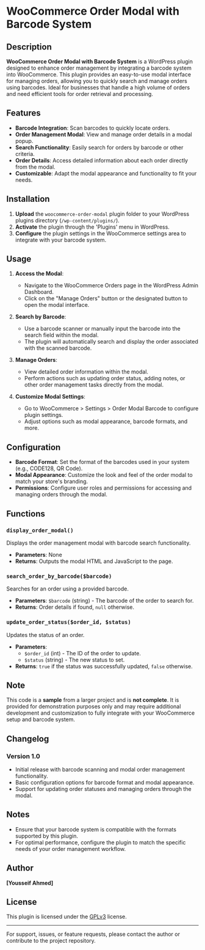 # WooCommerce Order Modal with Barcode System

## Description

**WooCommerce Order Modal with Barcode System** is a WordPress plugin designed to enhance order management by integrating a barcode system into WooCommerce. This plugin provides an easy-to-use modal interface for managing orders, allowing you to quickly search and manage orders using barcodes. Ideal for businesses that handle a high volume of orders and need efficient tools for order retrieval and processing.

## Features

- **Barcode Integration**: Scan barcodes to quickly locate orders.
- **Order Management Modal**: View and manage order details in a modal popup.
- **Search Functionality**: Easily search for orders by barcode or other criteria.
- **Order Details**: Access detailed information about each order directly from the modal.
- **Customizable**: Adapt the modal appearance and functionality to fit your needs.

## Installation

1. **Upload** the `woocommerce-order-modal` plugin folder to your WordPress plugins directory (`/wp-content/plugins/`).
2. **Activate** the plugin through the 'Plugins' menu in WordPress.
3. **Configure** the plugin settings in the WooCommerce settings area to integrate with your barcode system.

## Usage

1. **Access the Modal**:
   - Navigate to the WooCommerce Orders page in the WordPress Admin Dashboard.
   - Click on the "Manage Orders" button or the designated button to open the modal interface.

2. **Search by Barcode**:
   - Use a barcode scanner or manually input the barcode into the search field within the modal.
   - The plugin will automatically search and display the order associated with the scanned barcode.

3. **Manage Orders**:
   - View detailed order information within the modal.
   - Perform actions such as updating order status, adding notes, or other order management tasks directly from the modal.

4. **Customize Modal Settings**:
   - Go to WooCommerce > Settings > Order Modal Barcode to configure plugin settings.
   - Adjust options such as modal appearance, barcode formats, and more.

## Configuration

- **Barcode Format**: Set the format of the barcodes used in your system (e.g., CODE128, QR Code).
- **Modal Appearance**: Customize the look and feel of the order modal to match your store's branding.
- **Permissions**: Configure user roles and permissions for accessing and managing orders through the modal.

## Functions

### `display_order_modal()`

Displays the order management modal with barcode search functionality.

- **Parameters**: None
- **Returns**: Outputs the modal HTML and JavaScript to the page.

### `search_order_by_barcode($barcode)`

Searches for an order using a provided barcode.

- **Parameters**: `$barcode` (string) - The barcode of the order to search for.
- **Returns**: Order details if found, `null` otherwise.

### `update_order_status($order_id, $status)`

Updates the status of an order.

- **Parameters**:
  - `$order_id` (int) - The ID of the order to update.
  - `$status` (string) - The new status to set.
- **Returns**: `true` if the status was successfully updated, `false` otherwise.

## Note

This code is a **sample** from a larger project and is **not complete**. It is provided for demonstration purposes only and may require additional development and customization to fully integrate with your WooCommerce setup and barcode system. 

## Changelog

### Version 1.0

- Initial release with barcode scanning and modal order management functionality.
- Basic configuration options for barcode format and modal appearance.
- Support for updating order statuses and managing orders through the modal.

## Notes

- Ensure that your barcode system is compatible with the formats supported by this plugin.
- For optimal performance, configure the plugin to match the specific needs of your order management workflow.

## Author

**[Yousseif Ahmed]**

## License

This plugin is licensed under the [GPLv3](https://www.gnu.org/licenses/old-licenses/gpl-3.0.html) license.

---

For support, issues, or feature requests, please contact the author or contribute to the project repository.
